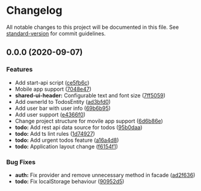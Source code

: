 # Changelog

All notable changes to this project will be documented in this file. See [standard-version](https://github.com/conventional-changelog/standard-version) for commit guidelines.

## 0.0.0 (2020-09-07)


### Features

* Add start-api script ([ce5fb6c](https://github.com/maciejBart99/todo/commit/ce5fb6c88259440c6c9f88e3eadbb5f905d8f21e))
* Mobile app support ([7048e47](https://github.com/maciejBart99/todo/commit/7048e473ed3acd274e82b58c2570f6b80902bc04))
* **shared-ui-header:** Configurable text and font size ([7ff5059](https://github.com/maciejBart99/todo/commit/7ff50598bc4af63322f45f85b8ec3c3976e38420))
* Add ownerId to TodosEntity ([ad3bfd0](https://github.com/maciejBart99/todo/commit/ad3bfd036a20f3800f36994bce68c227e5c1acf9))
* Add user bar with user info ([69b6b95](https://github.com/maciejBart99/todo/commit/69b6b95cc32cad644331beed628f5f2345523111))
* Add user support ([e4366f0](https://github.com/maciejBart99/todo/commit/e4366f0a0bbddc3e4ee4e332481fef2cfc743987))
* Change project structure for movile app support ([6d6b86e](https://github.com/maciejBart99/todo/commit/6d6b86e3eeedffa768026a5e2cb5a64149d0d7e9))
* **todo:** Add rest api data source for todos ([95b0daa](https://github.com/maciejBart99/todo/commit/95b0daa5e95bc1d90b30e41792f4d394949fbc6b))
* **todo:** Add ts lint rules ([1d74927](https://github.com/maciejBart99/todo/commit/1d7492774e0a06fa9366c330b6fe43cf4eb05341))
* **todo:** Add urgent todos feature ([a16a4d8](https://github.com/maciejBart99/todo/commit/a16a4d801ce097d5e9507ed514a4307ad4efe870))
* **todo:** Application layout change ([f6154f1](https://github.com/maciejBart99/todo/commit/f6154f194c473db2789135fc02333ba91a3512ca))


### Bug Fixes

* **auth:** Fix provider and remove unnecessary method in facade ([ad2f636](https://github.com/maciejBart99/todo/commit/ad2f636c0310f7e1f6ab663bf670dc289805c2a3))
* **todo:** Fix localStorage behaviour ([90952d5](https://github.com/maciejBart99/todo/commit/90952d52ea11a858c5c1d13a3c3f0bcac8a18898))
